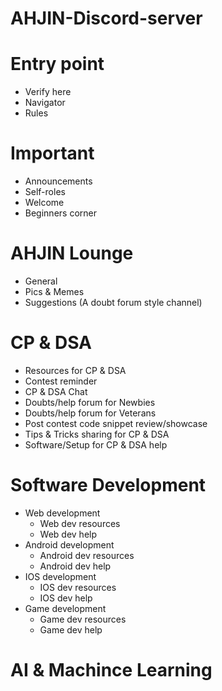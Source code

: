 # AHJIN-Discord-server
# Entry point
- Verify here
- Navigator
- Rules
# Important
- Announcements
- Self-roles
- Welcome
- Beginners corner
# AHJIN Lounge
- General
- Pics & Memes
- Suggestions (A doubt forum style channel)
# CP & DSA
- Resources for CP & DSA
- Contest reminder
- CP & DSA Chat
- Doubts/help forum for Newbies
- Doubts/help forum for Veterans
- Post contest code snippet review/showcase
- Tips & Tricks sharing for CP & DSA
- Software/Setup for CP & DSA help
# Software Development
- Web development
   - Web dev resources
   - Web dev help
- Android development
   - Android dev resources
   - Android dev help
- IOS development
   - IOS dev resources
   - IOS dev help     
- Game development
   - Game dev resources
   - Game dev help
# AI & Machince Learning
